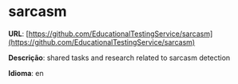 # sarcasm
**URL**: [https://github.com/EducationalTestingService/sarcasm](https://github.com/EducationalTestingService/sarcasm)

**Descrição**: shared tasks and research related to sarcasm detection

**Idioma**: en
